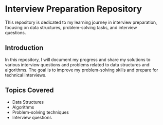 # Interview Preparation Repository

This repository is dedicated to my learning journey in interview preparation, focusing on data structures, problem-solving tasks, and interview questions.

## Introduction

In this repository, I will document my progress and share my solutions to various interview questions and problems related to data structures and algorithms. The goal is to improve my problem-solving skills and prepare for technical interviews.

## Topics Covered

- Data Structures
- Algorithms
- Problem-solving techniques
- Interview questions
